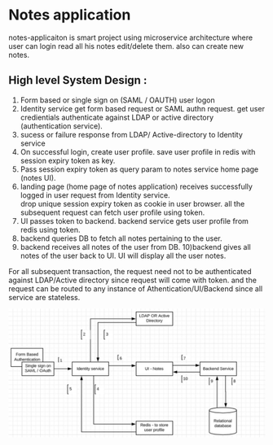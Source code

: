 
# Notes application </br> 
  notes-applicaiton is smart project using microservice architecture where user can login read all his notes edit/delete them. also can create new notes. 
  
## High level System Design :

  1) Form based or single sign on (SAML / OAUTH) user logon
  2) Identity service get form based request or SAML authn request. get user credientials authenticate against LDAP or active directory (authentication service).
  3) sucess or failure response from LDAP/ Active-directory to Identity service
  4) On successful login, create user profile. save user profile in redis with session expiry token as key.
  5) Pass session expiry token as query param to notes service home page (notes UI).
  6) landing page (home page of notes application) receives successfully logged in user request from Identity service.  
    drop unique session expiry token as cookie in user browser. all the subsequent request can fetch user profile using token. 
  7) UI passes token to backend. backend service gets user profile from redis using token.
  8) backend queries DB to fetch all notes pertaining to the user. 
  9) backend receives all notes of the user from DB.
  10)backend gives all notes of the user back to UI. UI will display all the user notes.
  
  For all subsequent transaction, the request need not to be authenticated against LDAP/Active directory since request will come with token. and the request can be routed to any instance of Athentication/UI/Backend since all service are stateless.    


![alt text](https://github.com/EswaranMuthu/notes-application/blob/master/notes_system_design.jpg)
